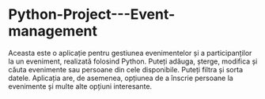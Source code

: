 # Python-Project---Event-management
Aceasta este o aplicație pentru gestiunea evenimentelor și a participanților la un eveniment, realizată folosind Python. Puteți adăuga, șterge, modifica și căuta evenimente sau persoane din cele disponibile. Puteți filtra și sorta datele. Aplicația are, de asemenea, opțiunea de a înscrie persoane la evenimente și multe alte opțiuni interesante.

